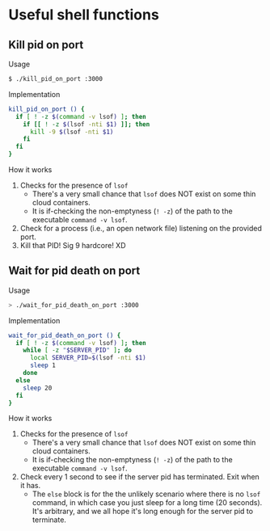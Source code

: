 # Useful shell functions

## Kill pid on port

Usage

```bash
$ ./kill_pid_on_port :3000
```

Implementation

```bash
kill_pid_on_port () {
  if [ ! -z $(command -v lsof) ]; then
    if [[ ! -z $(lsof -nti $1) ]]; then
      kill -9 $(lsof -nti $1)
    fi
  fi
}
```

How it works

1. Checks for the presence of `lsof`
   - There's a very small chance that `lsof` does NOT exist on some thin cloud containers.
   - It is if-checking the non-emptyness \(`! -z`\) of the path to the executable `command -v lsof`.
2. Check for a process \(i.e., an open network file\) listening on the provided port.
3. Kill that PID! Sig 9 hardcore! XD

## Wait for pid death on port

Usage

```bash
> ./wait_for_pid_death_on_port :3000
```

Implementation

```bash
wait_for_pid_death_on_port () {
  if [ ! -z $(command -v lsof) ]; then
    while [ -z "$SERVER_PID" ]; do
      local SERVER_PID=$(lsof -nti $1)
      sleep 1
    done
  else
    sleep 20
  fi
}
```

How it works

1. Checks for the presence of `lsof`
   - There's a very small chance that `lsof` does NOT exist on some thin cloud containers.
   - It is if-checking the non-emptyness \(`! -z`\) of the path to the executable `command -v lsof`.
2. Check every 1 second to see if the server pid has terminated. Exit when it has.
   - The `else` block is for the the unlikely scenario where there is no `lsof` command, in which case you just sleep for a long time \(20 seconds\). It's arbitrary, and we all hope it's long enough for the server pid to terminate.
